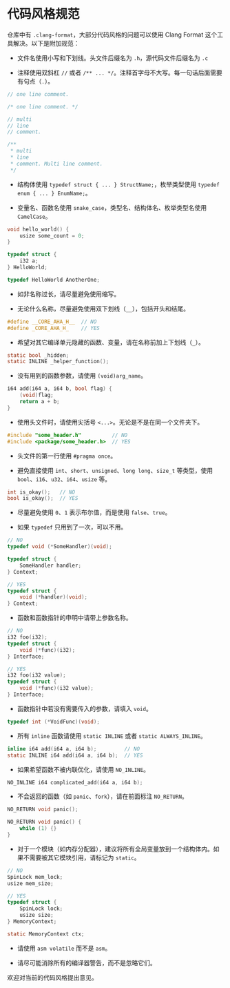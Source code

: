 # 代码风格规范

仓库中有 `.clang-format`，大部分代码风格的问题可以使用 Clang Format 这个工具解决。以下是附加规范：

* 文件名使用小写和下划线。头文件后缀名为 `.h`，源代码文件后缀名为 `.c`

* 注释使用双斜杠 `//` 或者 `/** ... */`。注释首字母不大写。每一句话后面需要有句点（`.`）。

```c
// one line comment.

/* one line comment. */

// multi
// line
// comment.

/**
 * multi
 * line
 * comment. Multi line comment.
 */
```

* 结构体使用 `typedef struct { ... } StructName;`，枚举类型使用 `typedef enum { ... } EnumName;`。

* 变量名、函数名使用 `snake_case`，类型名、结构体名、枚举类型名使用 `CamelCase`。

```c
void hello_world() {
    usize some_count = 0;
}

typedef struct {
    i32 a;
} HelloWorld;

typedef HelloWorld AnotherOne;
```

* 如非名称过长，请尽量避免使用缩写。

* 无论什么名称，尽量避免使用双下划线（`__`），包括开头和结尾。

```c
#define __CORE_AHA_H__  // NO
#define _CORE_AHA_H_    // YES
```

* 希望对其它编译单元隐藏的函数、变量，请在名称前加上下划线（`_`）。

```c
static bool _hidden;
static INLINE _helper_function();
```

* 没有用到的函数参数，请使用 `(void)arg_name`。

```c
i64 add(i64 a, i64 b, bool flag) {
    (void)flag;
    return a + b;
}
```

* 使用头文件时，请使用尖括号 `<...>`。无论是不是在同一个文件夹下。

```c
#include "some_header.h"          // NO
#include <package/some_header.h>  // YES
```

* 头文件的第一行使用 `#pragma once`。

* 避免直接使用 `int`、`short`、`unsigned`、`long long`、`size_t` 等类型，使用 `bool`、`i16`、`u32`、`i64`、`usize` 等。

```c
int is_okay();   // NO
bool is_okay();  // YES
```

* 尽量避免使用 `0`、`1` 表示布尔值，而是使用 `false`、`true`。

* 如果 `typedef` 只用到了一次，可以不用。

```c
// NO
typedef void (*SomeHandler)(void);

typedef struct {
    SomeHandler handler;
} Context;

// YES
typedef struct {
    void (*handler)(void);
} Context;
```

* 函数和函数指针的申明中请带上参数名称。

```c
// NO
i32 foo(i32);
typedef struct {
    void (*func)(i32);
} Interface;

// YES
i32 foo(i32 value);
typedef struct {
    void (*func)(i32 value);
} Interface;
```

* 函数指针中若没有需要传入的参数，请填入 `void`。

```c
typedef int (*VoidFunc)(void);
```

* 所有 `inline` 函数请使用 `static INLINE` 或者 `static ALWAYS_INLINE`。

```c
inline i64 add(i64 a, i64 b);         // NO
static INLINE i64 add(i64 a, i64 b);  // YES
```

* 如果希望函数不被内联优化，请使用 `NO_INLINE`。

```c
NO_INLINE i64 complicated_add(i64 a, i64 b);
```

* 不会返回的函数（如 `panic`、`fork`），请在前面标注 `NO_RETURN`。

```c
NO_RETURN void panic();

NO_RETURN void panic() {
    while (1) {}
}
```

* 对于一个模块（如内存分配器），建议将所有全局变量放到一个结构体内。如果不需要被其它模块引用，请标记为 `static`。

```c
// NO
SpinLock mem_lock;
usize mem_size;

// YES
typedef struct {
    SpinLock lock;
    usize size;
} MemoryContext;

static MemoryContext ctx;
```

* 请使用 `asm volatile` 而不是 `asm`。

* 请尽可能消除所有的编译器警告，而不是忽略它们。

欢迎对当前的代码风格提出意见。
